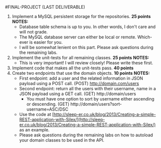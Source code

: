 #FINAL-PROJECT (LAST DELIVERABLE)

1. Implement a MySQL persistent storage for the repositories. **25 points**
    **NOTES:**
    - Database table schema is up to you.  In other words, I don't care and will not grade.
    - The MySQL database server can either be local or remote.  Which-ever is easier for you.
    - I will be somewhat lenient on this part.  Please ask questions during the remaining labs.
2. Implement the unit-tests for all remaining classes. **25 points**
    **NOTES:**
    - This is very important!  I will review closely!  Please write these first.
3. Implement code that makes all the unit-tests pass. **40 points**
4. Create two endpoints that use the domain objects. **10 points**
    **NOTES:**
    - First endpoint: add a user and the related information in JSON payload using a POST call.  (POST) http://domain.com/users
    - Second endpoint: return all the users with their username, name in a JSON payload using a GET call. (GET) http://domain/users
      - You must have one option to sort by username either ascending or descending. (GET) http://domain/users?sort-username=ASC/DSC
    - Use the code at [http://sleep-er.co.uk/blog/2013/Creating-a-simple-REST-application-with-Silex/](http://sleep-er.co.uk/blog/2013/Creating-a-simple-REST-application-with-Silex/) as an example.
    - Please ask questions during the remaining labs on how to autoload your domain classes to be used in the API.
